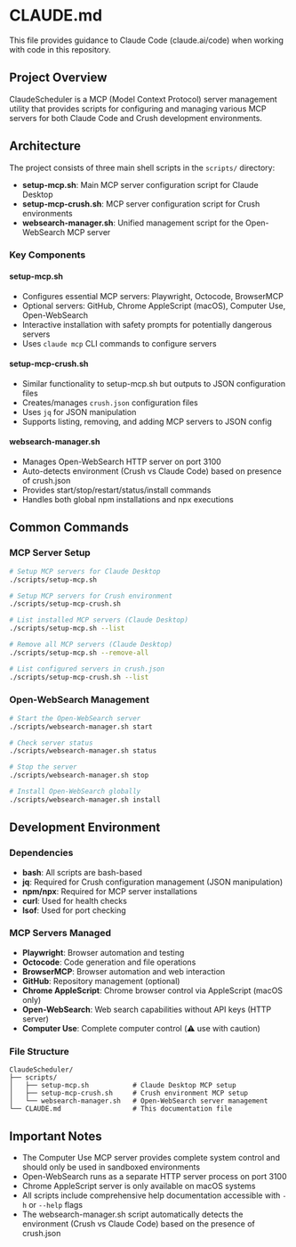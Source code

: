 # CLAUDE.md

This file provides guidance to Claude Code (claude.ai/code) when working with code in this repository.

## Project Overview

ClaudeScheduler is a MCP (Model Context Protocol) server management utility that provides scripts for configuring and managing various MCP servers for both Claude Code and Crush development environments.

## Architecture

The project consists of three main shell scripts in the `scripts/` directory:

- **setup-mcp.sh**: Main MCP server configuration script for Claude Desktop
- **setup-mcp-crush.sh**: MCP server configuration script for Crush environments  
- **websearch-manager.sh**: Unified management script for the Open-WebSearch MCP server

### Key Components

#### setup-mcp.sh
- Configures essential MCP servers: Playwright, Octocode, BrowserMCP
- Optional servers: GitHub, Chrome AppleScript (macOS), Computer Use, Open-WebSearch
- Interactive installation with safety prompts for potentially dangerous servers
- Uses `claude mcp` CLI commands to configure servers

#### setup-mcp-crush.sh  
- Similar functionality to setup-mcp.sh but outputs to JSON configuration files
- Creates/manages `crush.json` configuration files
- Uses `jq` for JSON manipulation
- Supports listing, removing, and adding MCP servers to JSON config

#### websearch-manager.sh
- Manages Open-WebSearch HTTP server on port 3100
- Auto-detects environment (Crush vs Claude Code) based on presence of crush.json
- Provides start/stop/restart/status/install commands
- Handles both global npm installations and npx executions

## Common Commands

### MCP Server Setup
```bash
# Setup MCP servers for Claude Desktop
./scripts/setup-mcp.sh

# Setup MCP servers for Crush environment
./scripts/setup-mcp-crush.sh

# List installed MCP servers (Claude Desktop)
./scripts/setup-mcp.sh --list

# Remove all MCP servers (Claude Desktop)  
./scripts/setup-mcp.sh --remove-all

# List configured servers in crush.json
./scripts/setup-mcp-crush.sh --list
```

### Open-WebSearch Management
```bash
# Start the Open-WebSearch server
./scripts/websearch-manager.sh start

# Check server status
./scripts/websearch-manager.sh status

# Stop the server
./scripts/websearch-manager.sh stop

# Install Open-WebSearch globally
./scripts/websearch-manager.sh install
```

## Development Environment

### Dependencies
- **bash**: All scripts are bash-based
- **jq**: Required for Crush configuration management (JSON manipulation)
- **npm/npx**: Required for MCP server installations
- **curl**: Used for health checks
- **lsof**: Used for port checking

### MCP Servers Managed
- **Playwright**: Browser automation and testing
- **Octocode**: Code generation and file operations  
- **BrowserMCP**: Browser automation and web interaction
- **GitHub**: Repository management (optional)
- **Chrome AppleScript**: Chrome browser control via AppleScript (macOS only)
- **Open-WebSearch**: Web search capabilities without API keys (HTTP server)
- **Computer Use**: Complete computer control (⚠️ use with caution)

### File Structure
```
ClaudeScheduler/
├── scripts/
│   ├── setup-mcp.sh           # Claude Desktop MCP setup
│   ├── setup-mcp-crush.sh     # Crush environment MCP setup  
│   └── websearch-manager.sh   # Open-WebSearch server management
└── CLAUDE.md                  # This documentation file
```

## Important Notes

- The Computer Use MCP server provides complete system control and should only be used in sandboxed environments
- Open-WebSearch runs as a separate HTTP server process on port 3100
- Chrome AppleScript server is only available on macOS systems
- All scripts include comprehensive help documentation accessible with `-h` or `--help` flags
- The websearch-manager.sh script automatically detects the environment (Crush vs Claude Code) based on the presence of crush.json